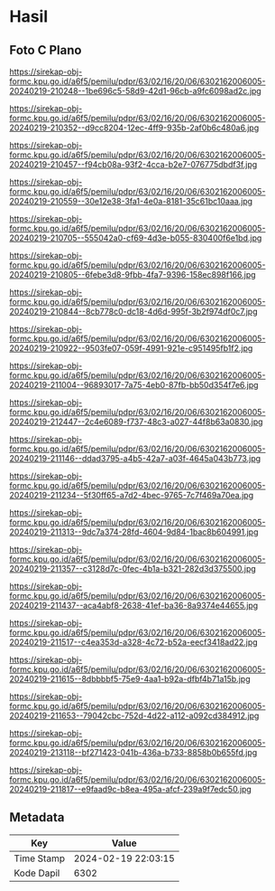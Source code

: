 # Hasil

## Foto C Plano

https://sirekap-obj-formc.kpu.go.id/a6f5/pemilu/pdpr/63/02/16/20/06/6302162006005-20240219-210248--1be696c5-58d9-42d1-96cb-a9fc6098ad2c.jpg

https://sirekap-obj-formc.kpu.go.id/a6f5/pemilu/pdpr/63/02/16/20/06/6302162006005-20240219-210352--d9cc8204-12ec-4ff9-935b-2af0b6c480a6.jpg

https://sirekap-obj-formc.kpu.go.id/a6f5/pemilu/pdpr/63/02/16/20/06/6302162006005-20240219-210457--f94cb08a-93f2-4cca-b2e7-076775dbdf3f.jpg

https://sirekap-obj-formc.kpu.go.id/a6f5/pemilu/pdpr/63/02/16/20/06/6302162006005-20240219-210559--30e12e38-3fa1-4e0a-8181-35c61bc10aaa.jpg

https://sirekap-obj-formc.kpu.go.id/a6f5/pemilu/pdpr/63/02/16/20/06/6302162006005-20240219-210705--555042a0-cf69-4d3e-b055-830400f6e1bd.jpg

https://sirekap-obj-formc.kpu.go.id/a6f5/pemilu/pdpr/63/02/16/20/06/6302162006005-20240219-210805--6febe3d8-9fbb-4fa7-9396-158ec898f166.jpg

https://sirekap-obj-formc.kpu.go.id/a6f5/pemilu/pdpr/63/02/16/20/06/6302162006005-20240219-210844--8cb778c0-dc18-4d6d-995f-3b2f974df0c7.jpg

https://sirekap-obj-formc.kpu.go.id/a6f5/pemilu/pdpr/63/02/16/20/06/6302162006005-20240219-210922--9503fe07-059f-4991-921e-c951495fb1f2.jpg

https://sirekap-obj-formc.kpu.go.id/a6f5/pemilu/pdpr/63/02/16/20/06/6302162006005-20240219-211004--96893017-7a75-4eb0-87fb-bb50d354f7e6.jpg

https://sirekap-obj-formc.kpu.go.id/a6f5/pemilu/pdpr/63/02/16/20/06/6302162006005-20240219-212447--2c4e6089-f737-48c3-a027-44f8b63a0830.jpg

https://sirekap-obj-formc.kpu.go.id/a6f5/pemilu/pdpr/63/02/16/20/06/6302162006005-20240219-211146--ddad3795-a4b5-42a7-a03f-4645a043b773.jpg

https://sirekap-obj-formc.kpu.go.id/a6f5/pemilu/pdpr/63/02/16/20/06/6302162006005-20240219-211234--5f30ff65-a7d2-4bec-9765-7c7f469a70ea.jpg

https://sirekap-obj-formc.kpu.go.id/a6f5/pemilu/pdpr/63/02/16/20/06/6302162006005-20240219-211313--9dc7a374-28fd-4604-9d84-1bac8b604991.jpg

https://sirekap-obj-formc.kpu.go.id/a6f5/pemilu/pdpr/63/02/16/20/06/6302162006005-20240219-211357--c3128d7c-0fec-4b1a-b321-282d3d375500.jpg

https://sirekap-obj-formc.kpu.go.id/a6f5/pemilu/pdpr/63/02/16/20/06/6302162006005-20240219-211437--aca4abf8-2638-41ef-ba36-8a9374e44655.jpg

https://sirekap-obj-formc.kpu.go.id/a6f5/pemilu/pdpr/63/02/16/20/06/6302162006005-20240219-211517--c4ea353d-a328-4c72-b52a-eecf3418ad22.jpg

https://sirekap-obj-formc.kpu.go.id/a6f5/pemilu/pdpr/63/02/16/20/06/6302162006005-20240219-211615--8dbbbbf5-75e9-4aa1-b92a-dfbf4b71a15b.jpg

https://sirekap-obj-formc.kpu.go.id/a6f5/pemilu/pdpr/63/02/16/20/06/6302162006005-20240219-211653--79042cbc-752d-4d22-a112-a092cd384912.jpg

https://sirekap-obj-formc.kpu.go.id/a6f5/pemilu/pdpr/63/02/16/20/06/6302162006005-20240219-213118--bf271423-041b-436a-b733-8858b0b655fd.jpg

https://sirekap-obj-formc.kpu.go.id/a6f5/pemilu/pdpr/63/02/16/20/06/6302162006005-20240219-211817--e9faad9c-b8ea-495a-afcf-239a9f7edc50.jpg


## Metadata

| Key        | Value               |
| ---------- | ------------------- |
| Time Stamp | 2024-02-19 22:03:15 |
| Kode Dapil | 6302                |



